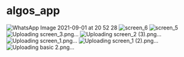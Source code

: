 # algos_app


![WhatsApp Image 2021-09-01 at 20 52 28](https://user-images.githubusercontent.com/88109775/137019483-48883fa9-d89a-4012-9732-556e567fcc6a.jpeg)
![screen_6](https://user-images.githubusercontent.com/88109775/137019500-075eb7b7-445d-45be-964c-40ff06741cf5.png)
![screen_5](https://user-images.githubusercontent.com/88109775/137019515-4bdbfeed-e583-4fed-829c-d2dddf517dd4.png)
![Uploading screen_3.png…]()
![Uploading screen_2 (3).png…]()
![Uploading screen_1.png…]()
![Uploading screen_1 (2).png…]()
![Uploading basic 2.png…]()
